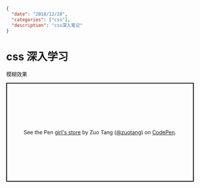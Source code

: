 ```json data
{
  "date": "2018/12/28",
  "categories": ["css"],
  "description": "css深入笔记"
}
```

# css 深入学习

模糊效果
<p class="codepen" data-height="265" data-theme-id="0" data-default-tab="css,result" data-user="zuotang" data-slug-hash="qLQMpz" style="height: 265px; box-sizing: border-box; display: flex; align-items: center; justify-content: center; border: 2px solid black; margin: 1em 0; padding: 1em;" data-pen-title="girl&amp;apos;s store">
  <span>See the Pen <a href="https://codepen.io/zuotang/pen/qLQMpz/">
  girl&apos;s store</a> by Zuo Tang (<a href="https://codepen.io/zuotang">@zuotang</a>)
  on <a href="https://codepen.io">CodePen</a>.</span>
</p>
<script async src="https://static.codepen.io/assets/embed/ei.js"></script>
